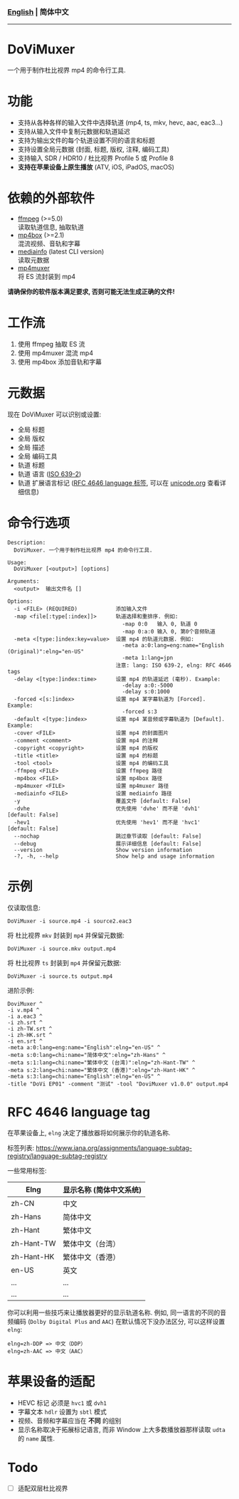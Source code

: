 ### [English](README.md) | 简体中文

---

# DoViMuxer
一个用于制作杜比视界 mp4 的命令行工具.

# 功能
* 支持从各种各样的输入文件中选择轨道  (mp4, ts, mkv, hevc, aac, eac3...)
* 支持从输入文件中复制元数据和轨道延迟
* 支持为输出文件的每个轨道设置不同的语言和标题
* 支持设置全局元数据 (封面, 标题, 版权, 注释, 编码工具)
* 支持输入 SDR / HDR10 / 杜比视界 Profile 5 或 Profile 8
* **支持在苹果设备上原生播放** (ATV, iOS, iPadOS, macOS)

# 依赖的外部软件
* [ffmpeg](https://ffmpeg.org/download.html) (>=5.0)  
    读取轨道信息, 抽取轨道
* [mp4box](https://gpac.wp.imt.fr/downloads/gpac-nightly-builds/) (>=2.1)  
    混流视频、音轨和字幕
* [mediainfo](https://mediaarea.net/download/snapshots/binary/mediainfo/) (latest CLI version)  
    读取元数据
* [mp4muxer](https://github.com/DolbyLaboratories/dlb_mp4base/tree/master/bin)  
    将 ES 流封装到 mp4

**请确保你的软件版本满足要求, 否则可能无法生成正确的文件!**

# 工作流
1. 使用 ffmpeg 抽取 ES 流
2. 使用 mp4muxer 混流 mp4
3. 使用 mp4box 添加音轨和字幕

# 元数据
现在 DoViMuxer 可以识别或设置:
* 全局 标题
* 全局 版权 
* 全局 描述
* 全局 编码工具
* 轨道 标题
* 轨道 语言 ([ISO 639-2](https://www.loc.gov/standards/iso639-2/php/code_list.php))
* 轨道 扩展语言标记 ([RFC 4646 language 标签](https://datatracker.ietf.org/doc/rfc4646/), 可以在 [unicode.org](http://unicode.org/reports/tr35/#Unicode_Language_and_Locale_Identifiers) 查看详细信息)

# 命令行选项
```
Description:
  DoViMuxer. 一个用于制作杜比视界 mp4 的命令行工具.

Usage:
  DoViMuxer [<output>] [options]

Arguments:
  <output>  输出文件名 []

Options:
  -i <FILE> (REQUIRED)            添加输入文件
  -map <file[:type[:index]]>      轨道选择和重排序. 例如:
                                    -map 0:0   输入 0, 轨道 0
                                    -map 0:a:0 输入 0, 第0个音频轨道
  -meta <[type:]index:key=value>  设置 mp4 的轨道元数据. 例如:
                                    -meta a:0:lang=eng:name="English (Original)":elng="en-US"
                                    -meta 1:lang=jpn
                                  注意: lang: ISO 639-2, elng: RFC 4646 tags
  -delay <[type:]index:time>      设置 mp4 的轨道延迟 (毫秒). Example:
                                    -delay a:0:-5000
                                    -delay s:0:1000
  -forced <[s:]index>             设置 mp4 某字幕轨道为 [Forced]. Example:
                                    -forced s:3
  -default <[type:]index>         设置 mp4 某音频或字幕轨道为 [Default]. Example:
  -cover <FILE>                   设置 mp4 的封面图片
  -comment <comment>              设置 mp4 的注释
  -copyright <copyright>          设置 mp4 的版权
  -title <title>                  设置 mp4 的标题
  -tool <tool>                    设置 mp4 的编码工具
  -ffmpeg <FILE>                  设置 ffmpeg 路径
  -mp4box <FILE>                  设置 mp4box 路径
  -mp4muxer <FILE>                设置 mp4muxer 路径
  -mediainfo <FILE>               设置 mediainfo 路径
  -y                              覆盖文件 [default: False]
  -dvhe                           优先使用 'dvhe' 而不是 'dvh1' [default: False]
  -hev1                           优先使用 'hev1' 而不是 'hvc1' [default: False]
  --nochap                        跳过章节读取 [default: False]
  --debug                         展示详细信息 [default: False]
  --version                       Show version information
  -?, -h, --help                  Show help and usage information
```

# 示例
仅读取信息:
```
DoViMuxer -i source.mp4 -i source2.eac3
```

将 杜比视界 `mkv` 封装到 `mp4` 并保留元数据:
```
DoViMuxer -i source.mkv output.mp4
```

将 杜比视界 `ts` 封装到 `mp4` 并保留元数据:
```
DoViMuxer -i source.ts output.mp4
```

进阶示例:
```
DoviMuxer ^
-i v.mp4 ^
-i a.eac3 ^
-i zh.srt ^
-i zh-TW.srt ^
-i zh-HK.srt ^
-i en.srt ^
-meta a:0:lang=eng:name="English":elng="en-US" ^
-meta s:0:lang=chi:name="简体中文":elng="zh-Hans" ^
-meta s:1:lang=chi:name="繁体中文 (台湾)":elng="zh-Hant-TW" ^
-meta s:2:lang=chi:name="繁体中文 (香港)":elng="zh-Hant-HK" ^
-meta s:3:lang=chi:name="English":elng="en-US" ^
-title "DoVi EP01" -comment "测试" -tool "DoviMuxer v1.0.0" output.mp4
```

# RFC 4646 language tag
在苹果设备上, `elng` 决定了播放器将如何展示你的轨道名称.

标签列表: https://www.iana.org/assignments/language-subtag-registry/language-subtag-registry

一些常用标签:

|  Elng   | 显示名称 (简体中文系统)  |
|  ----  | ----  |
| zh-CN  | 中文 |
| zh-Hans  | 简体中文 |
| zh-Hant  | 繁体中文 |
| zh-Hant-TW  | 繁体中文（台湾） |
| zh-Hant-HK  | 繁体中文（香港） |
| en-US  | 英文 |
| ...  | ... |
| ...  | ... |

你可以利用一些技巧来让播放器更好的显示轨道名称. 例如, 同一语言的不同的音频编码 (`Dolby Digital Plus` and `AAC`) 在默认情况下没办法区分, 可以这样设置`elng`:
```
elng=zh-DDP => 中文（DDP）
elng=zh-AAC => 中文（AAC）
```

# 苹果设备的适配
* HEVC 标记 必须是 `hvc1` 或 `dvh1`
* 字幕文本 `hdlr` 设置为 `sbtl` 模式
* 视频、音频和字幕应当在 **不同** 的组别
* 显示名称取决于拓展标记语言, 而非 Window 上大多数播放器那样读取 `udta` 的 `name` 属性.

# Todo
* [ ] 适配双层杜比视界